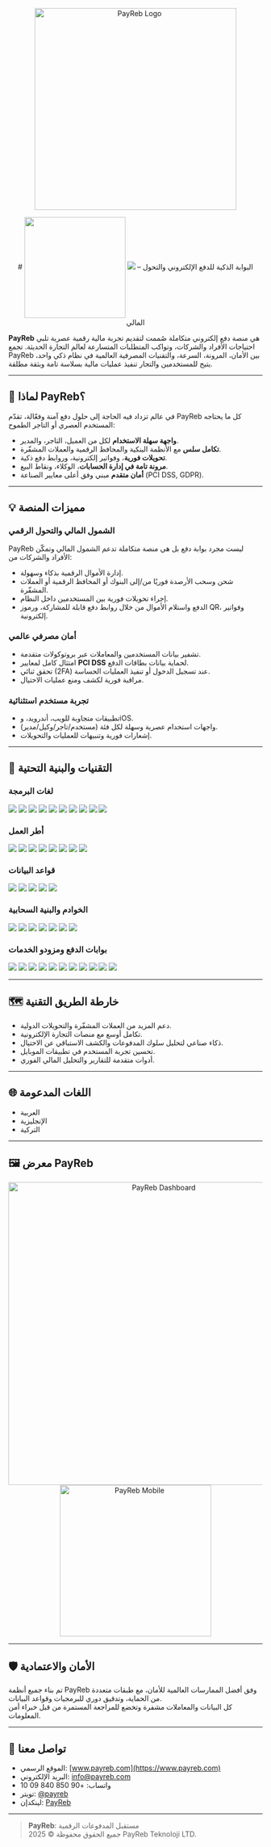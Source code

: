 <p align="center">
  <img src="https://www.payreb.com/_next/static/media/logo2.4731025a.svg" width="400" alt="PayReb Logo" />
</p>
<p align="center">
# <img src="https://www.payreb.com/_next/static/media/logo2.4731025a.svg" width="200" align="absmiddle" /> <img src="https://img.shields.io/badge/PayReb-3D4EFF?style=flat&logoColor=white" />  – البوابة الذكية للدفع الإلكتروني والتحول المالي
</p>

**PayReb** هي منصة دفع إلكتروني متكاملة صُممت لتقديم تجربة مالية رقمية عصرية تلبي احتياجات الأفراد والشركات، وتواكب المتطلبات المتسارعة لعالم التجارة الحديثة. تجمع PayReb بين الأمان، المرونة، السرعة، والتقنيات المصرفية العالمية في نظام ذكي واحد، يتيح للمستخدمين والتجار تنفيذ عمليات مالية بسلاسة تامة وبثقة مطلقة.

---

## 🚀 لماذا PayReb؟

في عالم تزداد فيه الحاجة إلى حلول دفع آمنة وفعّالة، تقدّم PayReb كل ما يحتاجه المستخدم العصري أو التاجر الطموح:

- **واجهة سهلة الاستخدام** لكل من العميل، التاجر، والمدير.
- **تكامل سلس** مع الأنظمة البنكية والمحافظ الرقمية والعملات المشفّرة.
- **تحويلات فورية**، وفواتير إلكترونية، وروابط دفع ذكية.
- **مرونة تامة في إدارة الحسابات**، الوكلاء، ونقاط البيع.
- **أمان متقدم** مبني وفق أعلى معايير الصناعة (PCI DSS, GDPR).

---

## 💡 مميزات المنصة

### الشمول المالي والتحول الرقمي

PayReb ليست مجرد بوابة دفع بل هي منصة متكاملة تدعم الشمول المالي وتمكّن الأفراد والشركات من:

- إدارة الأموال الرقمية بذكاء وسهولة.
- شحن وسحب الأرصدة فوريًا من/إلى البنوك أو المحافظ الرقمية أو العملات المشفّرة.
- إجراء تحويلات فورية بين المستخدمين داخل النظام.
- الدفع واستلام الأموال من خلال روابط دفع قابلة للمشاركة، ورموز QR، وفواتير إلكترونية.

### أمان مصرفي عالمي

- تشفير بيانات المستخدمين والمعاملات عبر بروتوكولات متقدمة.
- امتثال كامل لمعايير **PCI DSS** لحماية بيانات بطاقات الدفع.
- تحقق ثنائي (2FA) عند تسجيل الدخول أو تنفيذ العمليات الحساسة.
- مراقبة فورية لكشف ومنع عمليات الاحتيال.

### تجربة مستخدم استثنائية

- تطبيقات متجاوبة للويب، أندرويد، وiOS.
- واجهات استخدام عصرية وسهلة لكل فئة (مستخدم/تاجر/وكيل/مدير).
- إشعارات فورية وتنبيهات للعمليات والتحويلات.

---

## 🔧 التقنيات والبنية التحتية

### لغات البرمجة

<p align="left">
  <img src="https://img.shields.io/badge/TypeScript-3178C6?style=flat&logo=typescript&logoColor=white" />
  <img src="https://img.shields.io/badge/JavaScript-F7DF1E?style=flat&logo=javascript&logoColor=black" />
  <img src="https://img.shields.io/badge/Node.js-339933?style=flat&logo=node.js&logoColor=white" />
  <img src="https://img.shields.io/badge/C%23-239120?style=flat&logo=c-sharp&logoColor=white" />
  <img src="https://img.shields.io/badge/Dart-0175C2?style=flat&logo=dart&logoColor=white" />
  <img src="https://img.shields.io/badge/Swift-F05138?style=flat&logo=swift&logoColor=white" />
  <img src="https://img.shields.io/badge/Java-007396?style=flat&logo=java&logoColor=white" />
  <img src="https://img.shields.io/badge/Kotlin-0095D5?style=flat&logo=kotlin&logoColor=white" />
  <img src="https://img.shields.io/badge/Python-3776AB?style=flat&logo=python&logoColor=white" />
  <img src="https://img.shields.io/badge/Go-00ADD8?style=flat&logo=go&logoColor=white" />
</p>

### أطر العمل

<p align="left">
  <img src="https://img.shields.io/badge/Next.js-000?logo=nextdotjs&logoColor=white" />
  <img src="https://img.shields.io/badge/React-20232A?logo=react&logoColor=61DAFB" />
  <img src="https://img.shields.io/badge/Flutter-02569B?style=flat&logo=flutter&logoColor=white" />
  <img src="https://img.shields.io/badge/.NET-512BD4?logo=dotnet&logoColor=white" />
  <img src="https://img.shields.io/badge/Express.js-000000?logo=express&logoColor=white" />
  <img src="https://img.shields.io/badge/TailwindCSS-38B2AC?logo=tailwindcss&logoColor=white" />
  <img src="https://img.shields.io/badge/Redux-764ABC?logo=redux&logoColor=white" />
  <img src="https://img.shields.io/badge/Spring Boot-6DB33F?logo=springboot&logoColor=white" />
</p>

### قواعد البيانات

<p align="left">
  <img src="https://img.shields.io/badge/PostgreSQL-4169E1?style=flat&logo=postgresql&logoColor=white" />
  <img src="https://img.shields.io/badge/MongoDB-47A248?style=flat&logo=mongodb&logoColor=white" />
  <img src="https://img.shields.io/badge/Redis-DC382D?style=flat&logo=redis&logoColor=white" />
  <img src="https://img.shields.io/badge/MySQL-4479A1?style=flat&logo=mysql&logoColor=white" />
  <img src="https://img.shields.io/badge/Firebase-FFCA28?style=flat&logo=firebase&logoColor=black" />
</p>

### الخوادم والبنية السحابية

<p align="left">
  <img src="https://img.shields.io/badge/Vercel-000?logo=vercel&logoColor=white" />
  <img src="https://img.shields.io/badge/Azure-0078D4?logo=microsoft-azure&logoColor=white" />
  <img src="https://img.shields.io/badge/Docker-2496ED?logo=docker&logoColor=white" />
  <img src="https://img.shields.io/badge/Amazon%20AWS-232F3E?logo=amazon-aws" />
  <img src="https://img.shields.io/badge/Linux-FCC624?logo=linux&logoColor=black" />
  <img src="https://img.shields.io/badge/Nginx-009639?logo=nginx&logoColor=white" />
  <img src="https://img.shields.io/badge/GitHub Actions-2088FF?logo=githubactions&logoColor=white" />
</p>

### بوابات الدفع ومزودو الخدمات

<p align="left">
  <img src="https://img.shields.io/badge/Stripe-008CDD?style=flat&logo=stripe&logoColor=white" />
  <img src="https://img.shields.io/badge/Iyzico-0B5FFF?style=flat&logo=iyzico&logoColor=white" />
  <img src="https://img.shields.io/badge/PayTR-000?logo=paytr&logoColor=white" />
  <img src="https://img.shields.io/badge/Twilio-F22F46?style=flat&logo=twilio&logoColor=white" />
  <img src="https://img.shields.io/badge/Gupshup-FFBD39?style=flat&logo=gupshup&logoColor=black" />
  <img src="https://img.shields.io/badge/360Dialog-40A9FF?style=flat&logo=whatsapp&logoColor=white" />
  <img src="https://img.shields.io/badge/Blockchain.com-121D33?style=flat&logo=bitcoin&logoColor=orange" />
  <img src="https://img.shields.io/badge/Telegram-26A5E4?logo=telegram&logoColor=white" />
  <img src="https://img.shields.io/badge/SendGrid-0085C3?logo=sendgrid&logoColor=white" />
  <img src="https://img.shields.io/badge/Chatwoot-0056FF?logo=chatwoot&logoColor=white" />
  <img src="https://img.shields.io/badge/PayReb-3D4EFF?style=flat&logo=&logoColor=white" />
</p>

---

## 🗺️ خارطة الطريق التقنية

- دعم المزيد من العملات المشفّرة والتحويلات الدولية.
- تكامل أوسع مع منصات التجارة الإلكترونية.
- ذكاء صناعي لتحليل سلوك المدفوعات والكشف الاستباقي عن الاحتيال.
- تحسين تجربة المستخدم في تطبيقات الموبايل.
- أدوات متقدمة للتقارير والتحليل المالي الفوري.

---

## 🌐 اللغات المدعومة

- العربية
- الإنجليزية
- التركية

---

## 🖼️ معرض PayReb

<p align="center">
  <img src="https://payreb.com/assets/screenshots/dashboard-light.png" width="600" alt="PayReb Dashboard" />
  <br>
  <img src="https://payreb.com/assets/screenshots/mobile-app.png" width="300" alt="PayReb Mobile" />
</p>

---

## 🛡️ الأمان والاعتمادية

تم بناء جميع أنظمة PayReb وفق أفضل الممارسات العالمية للأمان، مع طبقات متعددة من الحماية، وتدقيق دوري للبرمجيات وقواعد البيانات.  
كل البيانات والمعاملات مشفرة وتخضع للمراجعة المستمرة من قبل خبراء أمن المعلومات.

---

## 💬 تواصل معنا

- الموقع الرسمي: [www.payreb.com](https://www.payreb.com)
- البريد الإلكتروني: info@payreb.com
- واتساب: +90 850 840 09 10
- تويتر: [@payreb](sy_https://twitter.com/payreb)
- لينكدإن: [PayReb](https://www.linkedin.com/company/payreb)

---

> **PayReb**: مستقبل المدفوعات الرقمية  
> جميع الحقوق محفوظة © 2025 PayReb Teknoloji LTD.
